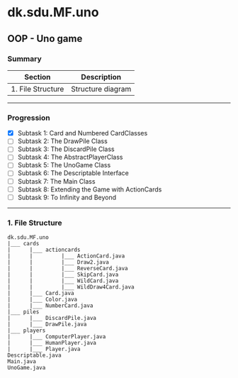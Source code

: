 # dk.sdu.MF.uno
## OOP - Uno game

### Summary
| Section | Description |
| ------- | ----------- |
| 1. File Structure | Structure diagram |

---
### Progression
- [X] Subtask 1: Card and Numbered CardClasses
- [ ] Subtask 2: The DrawPile Class
- [ ] Subtask 3: The DiscardPile Class
- [ ] Subtask 4: The AbstractPlayerClass
- [ ] Subtask 5: The UnoGame Class
- [ ] Subtask 6: The Descriptable Interface
- [ ] Subtask 7: The Main Class
- [ ] Subtask 8: Extending the Game with ActionCards
- [ ] Subtask 9: To Infinity and Beyond

---
### 1. File Structure
```
dk.sdu.MF.uno
|___ cards
|      |___ actioncards
|      |         |___ ActionCard.java
|      |         |___ Draw2.java
|      |         |___ ReverseCard.java
|      |         |___ SkipCard.java
|      |         |___ WildCard.java
|      |         |___ WildDraw4Card.java
|      |___ Card.java
|      |___ Color.java
|      |___ NumberCard.java
|___ piles
|      |___ DiscardPile.java
|      |___ DrawPile.java
|___ players
|      |___ ComputerPlayer.java
|      |___ HumanPlayer.java
|      |___ Player.java
Descriptable.java
Main.java
UnoGame.java
```
